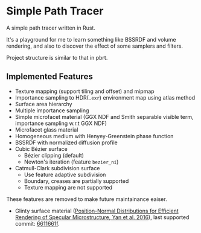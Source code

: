 # Simple Path Tracer

A simple path tracer written in Rust.

It's a playground for me to learn something like BSSRDF and volume rendering, and also to discover the effect of some samplers and filters.

Project structure is similar to that in pbrt.

## Implemented Features

* Texture mapping (support tiling and offset) and mipmap
* Importance sampling to HDR(`.exr`) environment map using atlas method
* Surface area hierarchy
* Multiple importance sampling
* Simple microfacet material (GGX NDF and Smith separable visible term, importance sampling w.r.t GGX NDF)
* Microfacet glass material
* Homogeneous medium with Henyey-Greenstein phase function
* BSSRDF with normalized diffusion profile
* Cubic Bézier surface
  * Bézier clipping (default)
  * Newton's iteration (feature `bezier_ni`)
* Catmull-Clark subdivision surface
  * Use feature adaptive subdivision
  * Boundary, creases are partially supported
  * Texture mapping are not supported

These features are removed to make future maintainance eaiser.
* Glinty surface material ([Position-Normal Distributions for Efficient Rendering of Specular Microstructure, Yan et al. 2016](https://sites.cs.ucsb.edu/~lingqi/publications/paper_glints2.pdf)), last supported commit: [6611661f](https://github.com/PepcyCh/simple-path-tracer/tree/6611661fed3bca4424ca88d8a998dd6c98b68313).